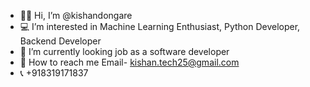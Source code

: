 - 👩‍💻 Hi, I’m @kishandongare
- 💻 I’m interested in Machine Learning Enthusiast, Python Developer, Backend Developer
- 📱  I’m currently looking job as a software developer
- 📧 How to reach me Email- kishan.tech25@gmail.com
- 📞 +918319171837
<!---
kishandongare/kishandongare is a ✨ special ✨ repository because its `README.md` (this file) appears on your GitHub profile.
You can click the Preview link to take a look at your changes.
--->

